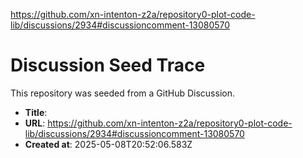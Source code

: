https://github.com/xn-intenton-z2a/repository0-plot-code-lib/discussions/2934#discussioncomment-13080570

# Discussion Seed Trace

This repository was seeded from a GitHub Discussion.

- **Title**: 
- **URL**: https://github.com/xn-intenton-z2a/repository0-plot-code-lib/discussions/2934#discussioncomment-13080570
- **Created at**: 2025-05-08T20:52:06.583Z

